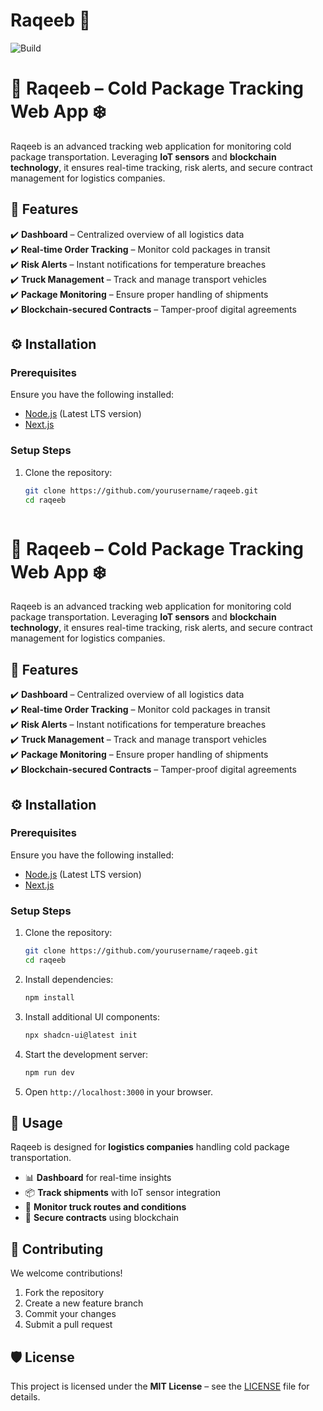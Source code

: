 # Raqeeb 🚀  
![Build]([https://img.shields.io/badge/build-passing-green](https://tatweeer-2.vercel.app/)) 



# 🚚 Raqeeb – Cold Package Tracking Web App ❄️

Raqeeb is an advanced tracking web application for monitoring cold package transportation. Leveraging **IoT sensors** and **blockchain technology**, it ensures real-time tracking, risk alerts, and secure contract management for logistics companies.

## 📌 Features

✔️ **Dashboard** – Centralized overview of all logistics data  
✔️ **Real-time Order Tracking** – Monitor cold packages in transit  
✔️ **Risk Alerts** – Instant notifications for temperature breaches  
✔️ **Truck Management** – Track and manage transport vehicles  
✔️ **Package Monitoring** – Ensure proper handling of shipments  
✔️ **Blockchain-secured Contracts** – Tamper-proof digital agreements  

## ⚙️ Installation

### Prerequisites  
Ensure you have the following installed:  
- [Node.js](https://nodejs.org/) (Latest LTS version)  
- [Next.js](https://nextjs.org/)  

### Setup Steps  

1. Clone the repository:  
   ```bash
   git clone https://github.com/yourusername/raqeeb.git
   cd raqeeb



# 🚚 Raqeeb – Cold Package Tracking Web App ❄️

Raqeeb is an advanced tracking web application for monitoring cold package transportation. Leveraging **IoT sensors** and **blockchain technology**, it ensures real-time tracking, risk alerts, and secure contract management for logistics companies.

## 📌 Features

✔️ **Dashboard** – Centralized overview of all logistics data  
✔️ **Real-time Order Tracking** – Monitor cold packages in transit  
✔️ **Risk Alerts** – Instant notifications for temperature breaches  
✔️ **Truck Management** – Track and manage transport vehicles  
✔️ **Package Monitoring** – Ensure proper handling of shipments  
✔️ **Blockchain-secured Contracts** – Tamper-proof digital agreements  

## ⚙️ Installation

### Prerequisites  
Ensure you have the following installed:  
- [Node.js](https://nodejs.org/) (Latest LTS version)  
- [Next.js](https://nextjs.org/)  

### Setup Steps  

1. Clone the repository:  
   ```bash
   git clone https://github.com/yourusername/raqeeb.git
   cd raqeeb
   ```
2. Install dependencies:  
   ```bash
   npm install
   ```
3. Install additional UI components:  
   ```bash
   npx shadcn-ui@latest init
   ```
4. Start the development server:  
   ```bash
   npm run dev
   ```
5. Open `http://localhost:3000` in your browser.


## 🚀 Usage

Raqeeb is designed for **logistics companies** handling cold package transportation.  
- 📊 **Dashboard** for real-time insights  
- 📦 **Track shipments** with IoT sensor integration  
- 🚛 **Monitor truck routes and conditions**  
- 📜 **Secure contracts** using blockchain  

## 🤝 Contributing

We welcome contributions!  
1. Fork the repository  
2. Create a new feature branch  
3. Commit your changes  
4. Submit a pull request  

## 🛡 License  

This project is licensed under the **MIT License** – see the [LICENSE](LICENSE) file for details.
